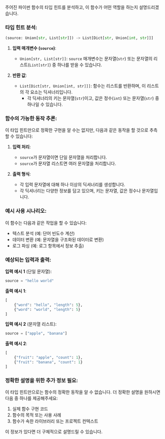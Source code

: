 주어진 파이썬 함수의 타입 힌트를 분석하고, 이 함수가 어떤 역할을 하는지 설명드리겠습니다.

### 타입 힌트 분석:
```python
(source: Union[str, List[str]]) -> List[Dict[str, Union[int, str]]]
```

1. **입력 매개변수 (`source`)**:
   - `Union[str, List[str]]`: `source` 매개변수는 문자열(`str`) 또는 문자열의 리스트(`List[str]`) 중 하나를 받을 수 있습니다.

2. **반환 값**:
   - `List[Dict[str, Union[int, str]]]`: 함수는 리스트를 반환하며, 이 리스트의 각 요소는 딕셔너리입니다.
     - 각 딕셔너리의 키는 문자열(`str`)이고, 값은 정수(`int`) 또는 문자열(`str`) 중 하나일 수 있습니다.

### 함수의 가능한 동작 추론:
이 타입 힌트만으로 정확한 구현을 알 수는 없지만, 다음과 같은 동작을 할 것으로 추측할 수 있습니다:

1. **입력 처리**:
   - `source`가 문자열이면 단일 문자열을 처리합니다.
   - `source`가 문자열 리스트면 여러 문자열을 처리합니다.

2. **출력 형식**:
   - 각 입력 문자열에 대해 하나 이상의 딕셔너리를 생성합니다.
   - 각 딕셔너리는 다양한 정보를 담고 있으며, 키는 문자열, 값은 정수나 문자열입니다.

### 예시 사용 시나리오:
이 함수는 다음과 같은 작업을 할 수 있습니다:
- 텍스트 분석 (예: 단어 빈도수 계산)
- 데이터 변환 (예: 문자열을 구조화된 데이터로 변환)
- 로그 파싱 (예: 로그 항목에서 정보 추출)

### 예상되는 입력과 출력:
**입력 예시 1** (단일 문자열):
```python
source = "hello world"
```

**출력 예시 1**:
```python
[
    {"word": "hello", "length": 5},
    {"word": "world", "length": 5}
]
```

**입력 예시 2** (문자열 리스트):
```python
source = ["apple", "banana"]
```

**출력 예시 2**:
```python
[
    {"fruit": "apple", "count": 1},
    {"fruit": "banana", "count": 1}
]
```

### 정확한 설명을 위한 추가 정보 필요:
이 타입 힌트만으로는 함수의 정확한 동작을 알 수 없습니다. 더 정확한 설명을 원하시면 다음 중 하나를 제공해주세요:
1. 실제 함수 구현 코드
2. 함수의 목적 또는 사용 사례
3. 함수가 속한 라이브러리 또는 프로젝트 컨텍스트

이 정보가 있다면 더 구체적으로 설명드릴 수 있습니다.